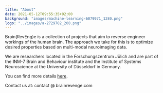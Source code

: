 ```yaml
---
title: "About"
date: 2021-05-12T09:55:35+02:00
background: "images/machine-learning-6079971_1280.png"
logo: "../images/a-2729782_200.png"
---
```


Brain(RevEng)e is a collection of projects that aim to reverse engineer workings of the human brain. The approach we take for this is to optimize desired properties based on multi-modal neuroimaging data.

We are researchers located in the Forschungszentrum Jülich and are part of the INM-7 Brain and Behaviour institute and the Institute of Systems Neuroscience at the University of Düsseldorf in Germany.

You can find more details [here](https://juaml.github.io).


Contact us at: contact @ brainrevenge.com

